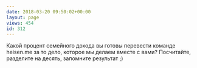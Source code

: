 ```yaml
---
date: 2018-03-20 09:50:02+00:00
layout: page
views: 454
id: 312
---
```


Какой процент семейного дохода вы готовы перевести команде heisen.me за то дело, которое мы делаем вместе с вами? Посчитайте, разделите на десять, запомните результат ;)


